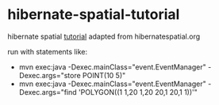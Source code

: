 # hibernate-spatial-tutorial
hibernate spatial [tutorial](http://www.hibernatespatial.org/documentation/02-Tutorial/01-tutorial4/) adapted from hibernatespatial.org

run with statements like:
* mvn exec:java -Dexec.mainClass="event.EventManager" -Dexec.args="store POINT(10 5)"
* mvn exec:java -Dexec.mainClass="event.EventManager" -Dexec.args="find 'POLYGON((1 1,20 1,20 20,1 20,1 1))'"

